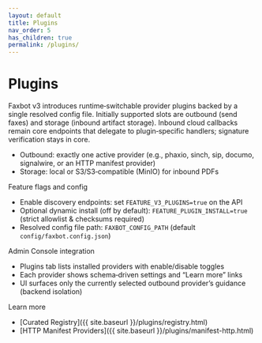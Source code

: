 ```yaml
---
layout: default
title: Plugins
nav_order: 5
has_children: true
permalink: /plugins/
---
```


# Plugins

Faxbot v3 introduces runtime‑switchable provider plugins backed by a single resolved config file. Initially supported slots are outbound (send faxes) and storage (inbound artifact storage). Inbound cloud callbacks remain core endpoints that delegate to plugin‑specific handlers; signature verification stays in core.

- Outbound: exactly one active provider (e.g., phaxio, sinch, sip, documo, signalwire, or an HTTP manifest provider)
- Storage: local or S3/S3‑compatible (MinIO) for inbound PDFs

Feature flags and config
- Enable discovery endpoints: set `FEATURE_V3_PLUGINS=true` on the API
- Optional dynamic install (off by default): `FEATURE_PLUGIN_INSTALL=true` (strict allowlist & checksums required)
- Resolved config file path: `FAXBOT_CONFIG_PATH` (default `config/faxbot.config.json`)

Admin Console integration
- Plugins tab lists installed providers with enable/disable toggles
- Each provider shows schema‑driven settings and “Learn more” links
- UI surfaces only the currently selected outbound provider’s guidance (backend isolation)

Learn more
- [Curated Registry]({{ site.baseurl }}/plugins/registry.html)
- [HTTP Manifest Providers]({{ site.baseurl }}/plugins/manifest-http.html)

